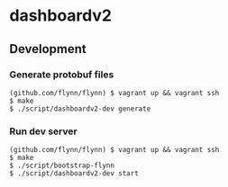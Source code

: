 dashboardv2
===========

## Development

### Generate protobuf files

```
(github.com/flynn/flynn) $ vagrant up && vagrant ssh
$ make
$ ./script/dashboardv2-dev generate
```

### Run dev server

```
(github.com/flynn/flynn) $ vagrant up && vagrant ssh
$ make
$ ./script/bootstrap-flynn
$ ./script/dashboardv2-dev start
```

